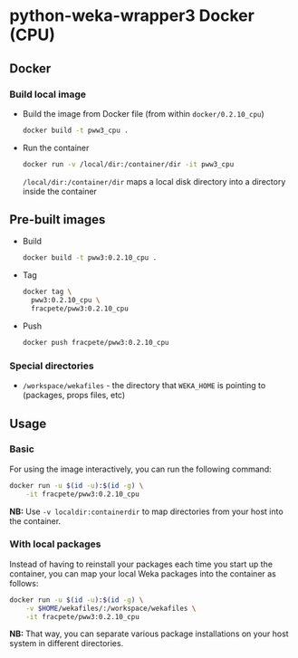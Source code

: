 # python-weka-wrapper3 Docker (CPU)

## Docker

### Build local image

* Build the image from Docker file (from within `docker/0.2.10_cpu`)

  ```bash
  docker build -t pww3_cpu .
  ```
  
* Run the container

  ```bash
  docker run -v /local/dir:/container/dir -it pww3_cpu
  ```
  `/local/dir:/container/dir` maps a local disk directory into a directory inside the container

## Pre-built images

* Build

  ```bash
  docker build -t pww3:0.2.10_cpu .
  ```
  
* Tag

  ```bash
  docker tag \
    pww3:0.2.10_cpu \
    fracpete/pww3:0.2.10_cpu
  ```
  
* Push

  ```bash
  docker push fracpete/pww3:0.2.10_cpu
  ```

### Special directories

* `/workspace/wekafiles` - the directory that `WEKA_HOME` is pointing to (packages, props files, etc) 


## Usage

### Basic

For using the image interactively, you can run the following command: 

```bash
docker run -u $(id -u):$(id -g) \
    -it fracpete/pww3:0.2.10_cpu
```

**NB:** Use `-v localdir:containerdir` to map directories from your host into the container.

### With local packages

Instead of having to reinstall your packages each time you start up the container, 
you can map your local Weka packages into the container as follows: 

```bash
docker run -u $(id -u):$(id -g) \
    -v $HOME/wekafiles/:/workspace/wekafiles \
    -it fracpete/pww3:0.2.10_cpu
```

**NB:** That way, you can separate various package installations on your host system
in different directories.
